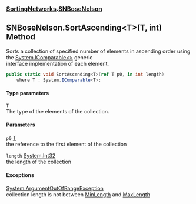 ### [SortingNetworks](SortingNetworks.md 'SortingNetworks').[SNBoseNelson](SortingNetworks_SNBoseNelson.md 'SortingNetworks.SNBoseNelson')
## SNBoseNelson.SortAscending&lt;T&gt;(T, int) Method
Sorts a collection of specified number of elements in ascending order using the [System.IComparable&lt;&gt;](https://docs.microsoft.com/en-us/dotnet/api/System.IComparable-1 'System.IComparable`1') generic  
interface implementation of each element.  
```csharp
public static void SortAscending<T>(ref T p0, in int length)
    where T : System.IComparable<T>;
```
#### Type parameters
<a name='SortingNetworks_SNBoseNelson_SortAscending_T_(T_int)_T'></a>
`T`  
The type of the elements of the collection.
  
#### Parameters
<a name='SortingNetworks_SNBoseNelson_SortAscending_T_(T_int)_p0'></a>
`p0` [T](SortingNetworks_SNBoseNelson_SortAscending_T_(T_int).md#SortingNetworks_SNBoseNelson_SortAscending_T_(T_int)_T 'SortingNetworks.SNBoseNelson.SortAscending&lt;T&gt;(T, int).T')  
the reference to the first element of the collection
  
<a name='SortingNetworks_SNBoseNelson_SortAscending_T_(T_int)_length'></a>
`length` [System.Int32](https://docs.microsoft.com/en-us/dotnet/api/System.Int32 'System.Int32')  
the length of the collection
  
#### Exceptions
[System.ArgumentOutOfRangeException](https://docs.microsoft.com/en-us/dotnet/api/System.ArgumentOutOfRangeException 'System.ArgumentOutOfRangeException')  
collection length is not between [MinLength](SortingNetworks_SNBoseNelson_MinLength.md 'SortingNetworks.SNBoseNelson.MinLength') and [MaxLength](SortingNetworks_SNBoseNelson_MaxLength.md 'SortingNetworks.SNBoseNelson.MaxLength')
